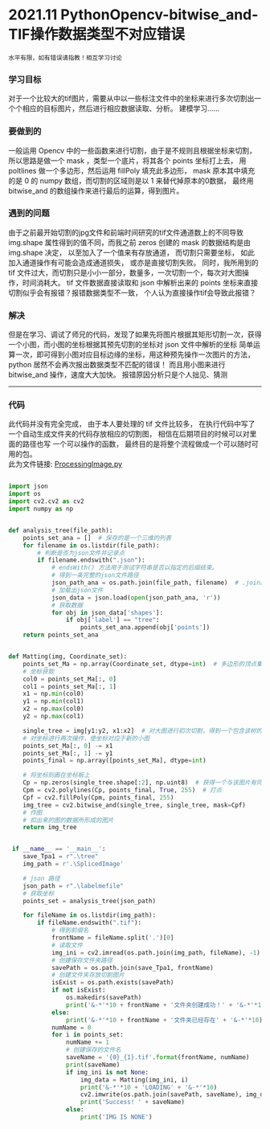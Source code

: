 # 2021.11  PythonOpencv-bitwise_and-TIF操作数据类型不对应错误
`水平有限，如有错误请指教！相互学习讨论`
### 学习目标
对于一个比较大的tif图片，需要从中以一些标注文件中的坐标来进行多次切割出一个个相应的目标图片，然后进行相应数据读取、分析。
建模学习……
  
### 要做到的
一般运用 Opencv 中的一些函数来进行切割，由于是不规则且根据坐标来切割，所以思路是做一个 mask ，类型一个底片，将其各个 points 坐标打上去，
用 poltlines 做一个多边形，然后运用 fillPoly 填充此多边形， mask 原本其中填充的是 0 的 numpy 数组，而切割的区域则是以 1 来替代掉原本的0数据，
最终用 bitwise_and 的数组操作来进行最后的运算，得到图片。
  
### 遇到的问题
由于之前最开始切割的jpg文件和前端时间研究的tif文件通道数上的不同导致 img.shape 属性得到的值不同，而我之前 zeros 创建的 mask 的数据结构是由
img.shape 决定， 以至加入了一个值来有存放通道， 而切割只需要坐标， 如此加入通道操作有可能会造成通道损失， 或亦是直接切割失败。
同时，我所用到的 tif 文件过大，而切割只是小小一部分，数量多，一次切割一个，每次对大图操作，时间消耗大。
tif 文件数据直接读取和 json 中解析出来的 points 坐标来直接切割似乎会有报错？报错数据类型不一致， 个人认为直接操作tif会导致此报错？
  
### 解决
但是在学习、调试了师兄的代码，发现了如果先将图片根据其矩形切割一次，获得一个小图，而小图的坐标根据其预先切割的坐标对 json 文件中解析的坐标
简单运算一次，即可得到小图对应目标边缘的坐标，用这种预先操作一次图片的方法， python 居然不会再次报出数据类型不匹配的错误！ 而且用小图来进行
bitwise_and 操作，速度大大加快。
报错原因分析只是个人拙见、猜测

---  
### 代码
此代码并没有完全完成， 由于本人要处理的 tif 文件比较多， 在执行代码中写了一个自动生成文件夹的代码存放相应的切割图， 相信在后期项目的时候可以对里面的路径也写
一个可以操作的函数， 最终目的是将整个流程做成一个可以随时可用的包。  
此为文件链接: [ProcessingImage.py](https://github.com/HabsburgGQv/Learning-Log/blob/main/2021.11/ProcessingImage.py)  

```python

import json
import os
import cv2.cv2 as cv2
import numpy as np


def analysis_tree(file_path):
    points_set_ana = []  # 保存的是一个三维的列表
    for filename in os.listdir(file_path):
        # 判断是否为json文件并记录点
        if filename.endswith(".json"):
            # endsWith() 方法用于测试字符串是否以指定的后缀结束。
            # 得到一条完整的json文件路径
            json_path_ana = os.path.join(file_path, filename)  # .join路径拼接
            # 加载出json文件
            json_data = json.load(open(json_path_ana, 'r'))
            # 获取数据
            for obj in json_data['shapes']:
                if obj['label'] == "tree":
                    points_set_ana.append(obj['points'])
    return points_set_ana


def Matting(img, Coordinate_set):
    points_set_Ma = np.array(Coordinate_set, dtype=int)  # 多边形的顶点集
    # 坐标获取
    col0 = points_set_Ma[:, 0]
    col1 = points_set_Ma[:, 1]
    x1 = np.min(col0)
    y1 = np.min(col1)
    x2 = np.max(col0)
    y2 = np.max(col1)

    single_tree = img[y1:y2, x1:x2]  # 对大图进行初次切割，得到一个包含该树的小图
    # 对坐标进行再次操作，使坐标对应于新的小图
    points_set_Ma[:, 0] -= x1
    points_set_Ma[:, 1] -= y1
    points_final = np.array([points_set_Ma], dtype=int)

    # 将坐标刻画在坐标板上
    Cp = np.zeros(single_tree.shape[:2], np.uint8)  # 获得一个与该图片有同样大小但是里面数据用0填充的数组
    Cpm = cv2.polylines(Cp, points_final, True, 255)  # 打点
    Cpf = cv2.fillPoly(Cpm, points_final, 255)
    img_tree = cv2.bitwise_and(single_tree, single_tree, mask=Cpf)
    # 作图
    # 扣出来的图的数据所形成的图片
    return img_tree


 if __name__ == '__main__':
    save_Tpa1 = r".\tree"
    img_path = r'.\SplicedImage'

    # json 路径
    json_path = r".\labelmefile"
    # 获取坐标
    points_set = analysis_tree(json_path)

    for fileName in os.listdir(img_path):
        if fileName.endswith(".tif"):
            # 得到前缀名
            frontName = fileName.split('.')[0]
            # 读取文件
            img_ini = cv2.imread(os.path.join(img_path, fileName), -1)
            # 创建保存文件夹路径
            savePath = os.path.join(save_Tpa1, frontName)
            # 创建文件夹存放切割图片
            isExist = os.path.exists(savePath)
            if not isExist:
                os.makedirs(savePath)
                print('&-*'*10 + frontName + '文件夹创建成功！' + '&-*'*10)
            else:
                print('&-*'*10 + frontName + '文件夹已经存在' + '&-*'*10)
            numName = 0
            for i in points_set:
                numName += 1
                # 创建保存的文件名
                saveName = '{0}_{1}.tif'.format(frontName, numName)
                print(saveName)
                if img_ini is not None:
                    img_data = Matting(img_ini, i)
                    print('&-*'*10 + 'LOADING' + '&-*'*10)
                    cv2.imwrite(os.path.join(savePath, saveName), img_data)
                    print('Success! ' + saveName)
                else:
                    print('IMG IS NONE')
```

